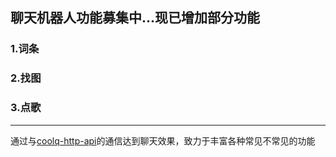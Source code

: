 聊天机器人功能募集中...现已增加部分功能
---
### 1.词条
### 2.找图
### 3.点歌
---
通过与[coolq-http-api](https://github.com/richardchien/coolq-http-api/)的通信达到聊天效果，致力于丰富各种常见不常见的功能
